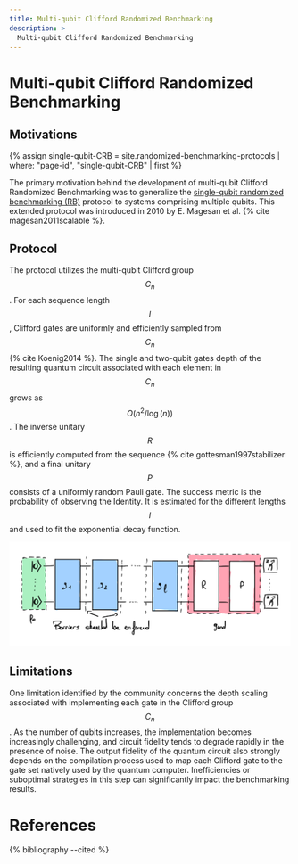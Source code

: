```yaml
---
title: Multi-qubit Clifford Randomized Benchmarking
description: >
  Multi-qubit Clifford Randomized Benchmarking
---
```


# Multi-qubit Clifford Randomized Benchmarking

## Motivations

{% assign single-qubit-CRB = site.randomized-benchmarking-protocols | where: "page-id", "single-qubit-CRB" | first %}
<!-- TODO: ref to single qubit RB -->
The primary motivation behind the development of multi-qubit Clifford Randomized Benchmarking was to generalize the <a href="{{ single-qubit-CRB.url | prepend: site.baseurl }}" target="_blank">single-qubit randomized benchmarking (RB)</a> protocol to systems comprising multiple qubits. This extended protocol was introduced in 2010 by E. Magesan et al. {% cite magesan2011scalable %}.

## Protocol

The protocol utilizes the multi-qubit Clifford group $$C_n$$. For each sequence length $$l$$, Clifford gates are uniformly and efficiently sampled from $$C_n$$ {% cite Koenig2014 %}. The single and two-qubit gates depth of the resulting quantum circuit associated with each element in $$C_n$$ grows as $$O(n^2 / \log(n))$$. The inverse unitary $$R$$ is efficiently computed from the sequence {% cite gottesman1997stabilizer %}, and a final unitary $$P$$ consists of a uniformly random Pauli gate. The success metric is the probability of observing the Identity. It is estimated for the different lengths $$l$$ and used to fit the exponential decay function.

<div class="center">
  <img src="/img/system-level-benchmark/randomized/RB-clifford-multi-qubit.png" class="img-medium" alt="Quantum circuit associated to the multi-qubits clifford randomized benchmarking protocol"/>
</div>

## Limitations

One limitation identified by the community concerns the depth scaling associated with implementing each gate in the Clifford group $$C_n$$. As the number of qubits increases, the implementation becomes increasingly challenging, and circuit fidelity tends to degrade rapidly in the presence of noise.
The output fidelity of the quantum circuit also strongly depends on the compilation process used to map each Clifford gate to the gate set natively used by the quantum computer. Inefficiencies or suboptimal strategies in this step can significantly impact the benchmarking results.

# References
{% bibliography --cited %}